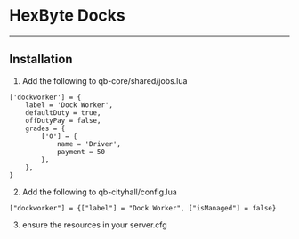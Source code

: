 # HexByte Docks

---
## Installation
1. Add the following to qb-core/shared/jobs.lua
```
['dockworker'] = {
    label = 'Dock Worker',
    defaultDuty = true,
    offDutyPay = false,
    grades = {
        ['0'] = {
            name = 'Driver',
            payment = 50
        },
    },
}
```

2. Add the following to qb-cityhall/config.lua
```
["dockworker"] = {["label"] = "Dock Worker", ["isManaged"] = false}
```

3. ensure the resources in your server.cfg